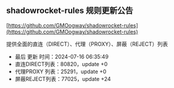 ## shadowrocket-rules 规则更新公告

[https://github.com/GMOogway/shadowrocket-rules](https://github.com/GMOogway/shadowrocket-rules)

提供全面的直连（DIRECT）、代理（PROXY）、屏蔽（REJECT）列表
- 最后 更新 时间：2024-07-16 06:35:49
- 直连DIRECT列表：80820，update +0
- 代理PROXY 列表：25291，update +0
- 屏蔽REJECT列表：77025，update +24